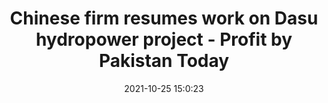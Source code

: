 ---
"title": "Chinese firm resumes work on Dasu hydropower project - Profit by Pakistan Today"
"date": "2021-10-25 15:0:23"
"feed_name": "GOOGLENEWSCONSTRUCTION"
"feed_website": "https://news.google.com/search?q=construction%2Bincident&hl=en-US&gl=US&ceid=US:en"
"feed_rss": "https://news.google.com/rss/search?q=construction%2Bincident&hl=en-US&gl=US&ceid=US:en"
"link": "https://profit.pakistantoday.com.pk/2021/10/25/chinese-firm-resumes-work-on-dasu-hydropower-project/"
"source": "{'href': 'https://profit.pakistantoday.com.pk', 'title': 'Profit by Pakistan Today'}"
"file": "_posts/2021-1-1-41484824159a5efc7d820099a7e37a67acbb579b.md"
"accident": "0"
"drilling": "0"
"dead": "0"
"injured": "0"
"arrested": "0"
"place": "unknown place"
"where": "unknown site"
"causes": "unknown"
"place_uri": "unknown place"
---